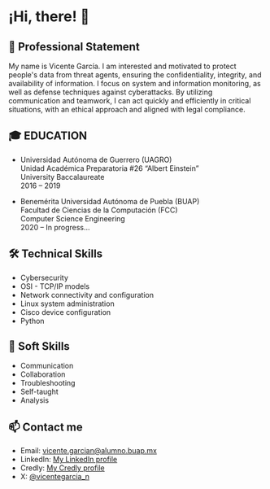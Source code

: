 # ¡Hi, there! 👋

## 💼 Professional Statement
My name is Vicente García. I am interested and motivated to protect people's data from threat agents, ensuring the confidentiality, integrity, and availability of information. I focus on system and information monitoring, as well as defense techniques against cyberattacks. By utilizing communication and teamwork, I can act quickly and efficiently in critical situations, with an ethical approach and aligned with legal compliance.

## 🎓 EDUCATION
- Universidad Autónoma de Guerrero (UAGRO)  
Unidad Académica Preparatoria #26 “Albert Einstein”  
University Baccalaureate  
2016 – 2019
  
- Benemérita Universidad Autónoma de Puebla (BUAP)  
Facultad de Ciencias de la Computación (FCC)  
Computer Science Engineering  
2020 – In progress...  

## 🛠️ Technical Skills
- Cybersecurity
- OSI - TCP/IP models
- Network connectivity and configuration
- Linux system administration
- Cisco device configuration
- Python

## 🤝 Soft Skills
- Communication
- Collaboration
- Troubleshooting
- Self-taught
- Analysis

## 📫 Contact me
- Email: vicente.garcian@alumno.buap.mx
- LinkedIn: [My LinkedIn profile](https://www.linkedin.com/in/vicentegarcia-n/)
- Credly: [My Credly profile](https://www.credly.com/users/vicente-alfredo-garcia-nava)
- X: [@vicentegarcia_n](https://twitter.com/mariaejemplo)
